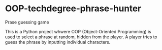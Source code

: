 # OOP-techdegree-phrase-hunter
 Prase guessing game

This is a Python project whwere OOP (Object-Oriented Programming) is used to select a phrase at random, hidden from the player. 
A player tries to guess the phrase by inputting individual characters.